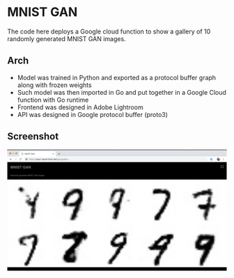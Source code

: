 # MNIST GAN
The code here deploys a Google cloud function to show a gallery
of 10 randomly generated MNIST GAN images.

## Arch
* Model was trained in Python and exported as a protocol buffer graph along with frozen weights
* Such model was then imported in Go and put together in a Google Cloud function with Go runtime
* Frontend was designed in Adobe Lightroom
* API was designed in Google protocol buffer (proto3)

## Screenshot
![mnist-gan](https://github.com/sdeoras/lambda/raw/master/gan/art/mnist-gan-gallery.png "MNIST GAN Gallery")
